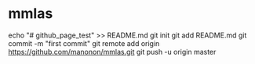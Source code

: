 # mmlas
echo "# github_page_test" >> README.md
git init
git add README.md
git commit -m "first commit"
git remote add origin https://github.com/manonon/mmlas.git
git push -u origin master
